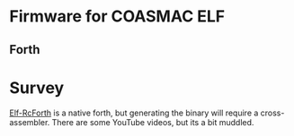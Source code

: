 # Firmware for COASMAC ELF

## Forth
# Survey

[Elf-RcForth](https://github.com/wd5gnr/Elf-RcForth/releases/tag/0.55rc1) is a native forth, but generating the binary will require a cross-assembler. There are some YouTube videos, but its a bit muddled.
